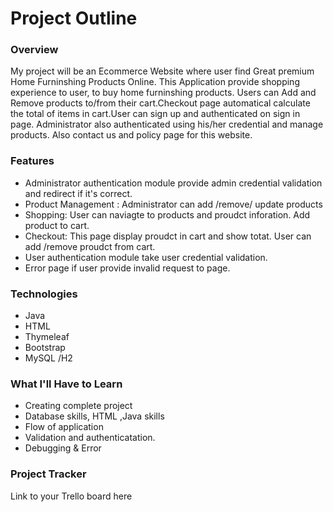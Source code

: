 # Project Outline

### Overview
My project will be an Ecommerce Website where user find Great premium Home Furninshing Products Online. 
This Application provide shopping experience to user, to buy home furninshing products. Users can Add and Remove products to/from their cart.Checkout page automatical calculate the total of items in cart.User can sign up and authenticated on sign in page. Administrator also authenticated using his/her credential and manage products.
Also contact us and policy page for this website.

### Features
- Administrator authentication  module provide admin credential validation and redirect if it's correct.
- Product Management : Administrator can add /remove/ update products
- Shopping: User can naviagte to products and proudct inforation.  Add product to cart.
- Checkout:  This page display proudct in cart and show totat. User can add /remove proudct from cart.
- User authentication module take user credential validation.
- Error page if user provide invalid request to page.

### Technologies

- Java
- HTML  
- Thymeleaf
- Bootstrap
- MySQL /H2

### What I'll Have to Learn
- Creating complete project
- Database skills, HTML ,Java skills
- Flow of application 
- Validation and authenticatation.
- Debugging & Error 

### Project Tracker
Link to your Trello board here
